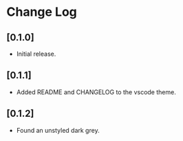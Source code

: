 # Change Log

## [0.1.0]

- Initial release.

## [0.1.1]

- Added README and CHANGELOG to the vscode theme.

## [0.1.2]

- Found an unstyled dark grey.
